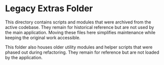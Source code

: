 # Legacy Extras Folder

This directory contains scripts and modules that were archived from the active codebase. They remain for historical reference but are not used by the main application. Moving these files here simplifies maintenance while keeping the original work accessible.

This folder also houses older utility modules and helper scripts that were phased out during refactoring. They remain for reference but are not loaded by the application.
